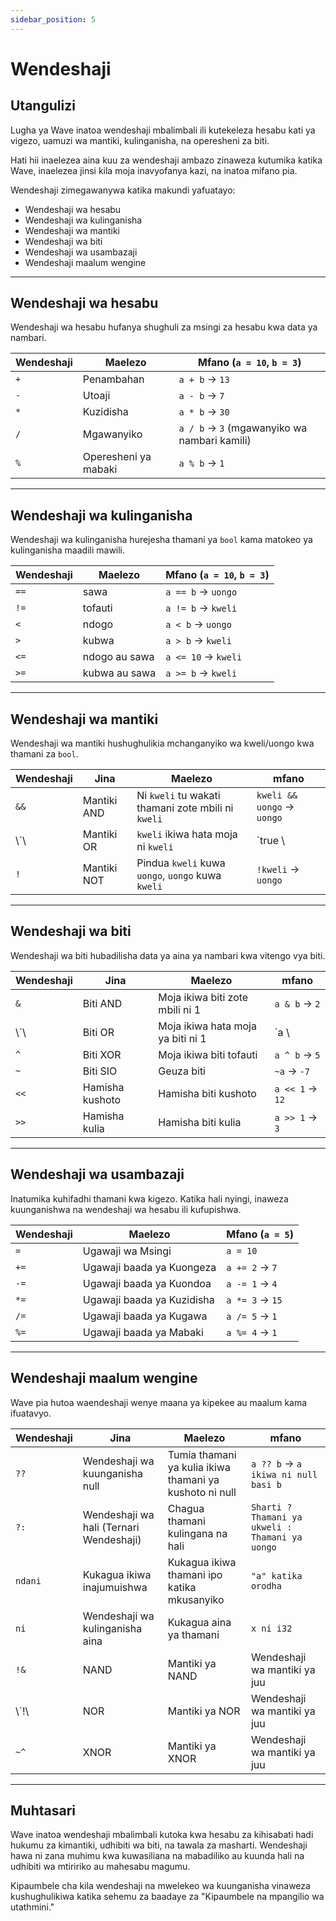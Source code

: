 ```yaml
---
sidebar_position: 5
---
```


# Wendeshaji

## Utangulizi

Lugha ya Wave inatoa wendeshaji mbalimbali ili kutekeleza hesabu kati ya vigezo, uamuzi wa mantiki, kulinganisha, na operesheni za biti.

Hati hii inaelezea aina kuu za wendeshaji ambazo zinaweza kutumika katika Wave, inaelezea jinsi kila moja inavyofanya kazi, na inatoa mifano pia.

Wendeshaji zimegawanywa katika makundi yafuatayo:

- Wendeshaji wa hesabu
- Wendeshaji wa kulinganisha
- Wendeshaji wa mantiki
- Wendeshaji wa biti
- Wendeshaji wa usambazaji
- Wendeshaji maalum wengine

---

## Wendeshaji wa hesabu

Wendeshaji wa hesabu hufanya shughuli za msingi za hesabu kwa data ya nambari.

| Wendeshaji | Maelezo              | Mfano (`a = 10`, `b = 3`)                    |
| ---------- | -------------------- | --------------------------------------------------------------- |
| `+`        | Penambahan           | `a + b` → `13`                                                  |
| `-`        | Utoaji               | `a - b` → `7`                                                   |
| `*`        | Kuzidisha            | `a * b` → `30`                                                  |
| `/`        | Mgawanyiko           | `a / b` → `3` (mgawanyiko wa nambari kamili) |
| `%`        | Operesheni ya mabaki | `a % b` → `1`                                                   |

---

## Wendeshaji wa kulinganisha

Wendeshaji wa kulinganisha hurejesha thamani ya `bool` kama matokeo ya kulinganisha maadili mawili.

| Wendeshaji | Maelezo       | Mfano (`a = 10`, `b = 3`) |
| ---------- | ------------- | -------------------------------------------- |
| `==`       | sawa          | `a == b` → `uongo`                           |
| `!=`       | tofauti       | `a != b` → `kweli`                           |
| `<`        | ndogo         | `a < b` → `uongo`                            |
| `>`        | kubwa         | `a > b` → `kweli`                            |
| `<=`       | ndogo au sawa | `a <= 10` → `kweli`                          |
| `>=`       | kubwa au sawa | `a >= b` → `kweli`                           |

---

## Wendeshaji wa mantiki

Wendeshaji wa mantiki hushughulikia mchanganyiko wa kweli/uongo kwa thamani za `bool`.

| Wendeshaji | Jina        | Maelezo                                            | mfano                      |
| ---------- | ----------- | -------------------------------------------------- | -------------------------- |
| `&&`       | Mantiki AND | Ni `kweli` tu wakati thamani zote mbili ni `kweli` | `kweli && uongo` → `uongo` |
| \\`\\   | Mantiki OR  | `kweli` ikiwa hata moja ni `kweli`                 | \`true \\                |
| `!`        | Mantiki NOT | Pindua `kweli` kuwa `uongo`, `uongo` kuwa `kweli`  | `!kweli` → `uongo`         |

---

## Wendeshaji wa biti

Wendeshaji wa biti hubadilisha data ya aina ya nambari kwa vitengo vya biti.

| Wendeshaji | Jina            | Maelezo                           | mfano           |
| ---------- | --------------- | --------------------------------- | --------------- |
| `&`        | Biti AND        | Moja ikiwa biti zote mbili ni 1   | `a & b` → `2`   |
| \\`\\   | Biti OR         | Moja ikiwa hata moja ya biti ni 1 | \`a \\        |
| `^`        | Biti XOR        | Moja ikiwa biti tofauti           | `a ^ b` → `5`   |
| `~`        | Biti SIO        | Geuza biti                        | `~a` → `-7`     |
| `<<`       | Hamisha kushoto | Hamisha biti kushoto              | `a << 1` → `12` |
| `>>`       | Hamisha kulia   | Hamisha biti kulia                | `a >> 1` → `3`  |

---

## Wendeshaji wa usambazaji

Inatumika kuhifadhi thamani kwa kigezo. Katika hali nyingi, inaweza kuunganishwa na wendeshaji wa hesabu ili kufupishwa.

| Wendeshaji | Maelezo                    | Mfano (`a = 5`) |
| ---------- | -------------------------- | ---------------------------------- |
| `=`        | Ugawaji wa Msingi          | `a = 10`                           |
| `+=`       | Ugawaji baada ya Kuongeza  | `a += 2` → `7`                     |
| `-=`       | Ugawaji baada ya Kuondoa   | `a -= 1` → `4`                     |
| `*=`       | Ugawaji baada ya Kuzidisha | `a *= 3` → `15`                    |
| `/=`       | Ugawaji baada ya Kugawa    | `a /= 5` → `1`                     |
| `%=`       | Ugawaji baada ya Mabaki    | `a %= 4` → `1`                     |

---

## Wendeshaji maalum wengine

Wave pia hutoa waendeshaji wenye maana ya kipekee au maalum kama ifuatavyo.

| Wendeshaji | Jina                                                       | Maelezo                                                 | mfano                                           |
| ---------- | ---------------------------------------------------------- | ------------------------------------------------------- | ----------------------------------------------- |
| `??`       | Wendeshaji wa kuunganisha null                             | Tumia thamani ya kulia ikiwa thamani ya kushoto ni null | `a ?? b` → `a ikiwa ni null basi b`             |
| `?:`       | Wendeshaji wa hali (Ternari Wendeshaji) | Chagua thamani kulingana na hali                        | `Sharti ? Thamani ya ukweli : Thamani ya uongo` |
| `ndani`    | Kukagua ikiwa inajumuishwa                                 | Kukagua ikiwa thamani ipo katika mkusanyiko             | `"a" katika orodha`                             |
| `ni`       | Wendeshaji wa kulinganisha aina                            | Kukagua aina ya thamani                                 | `x ni i32`                                      |
| `!&`       | NAND                                                       | Mantiki ya NAND                                         | Wendeshaji wa mantiki ya juu                    |
| \\`!\\  | NOR                                                        | Mantiki ya NOR                                          | Wendeshaji wa mantiki ya juu                    |
| `~^`       | XNOR                                                       | Mantiki ya XNOR                                         | Wendeshaji wa mantiki ya juu                    |

---

## Muhtasari

Wave inatoa wendeshaji mbalimbali kutoka kwa hesabu za kihisabati hadi hukumu za kimantiki, udhibiti wa biti, na tawala za masharti.
Wendeshaji hawa ni zana muhimu kwa kuwasiliana na mabadiliko au kuunda hali na udhibiti wa mtiririko au mahesabu magumu.

Kipaumbele cha kila wendeshaji na mwelekeo wa kuunganisha vinaweza kushughulikiwa katika sehemu za baadaye za "Kipaumbele na mpangilio wa utathmini."